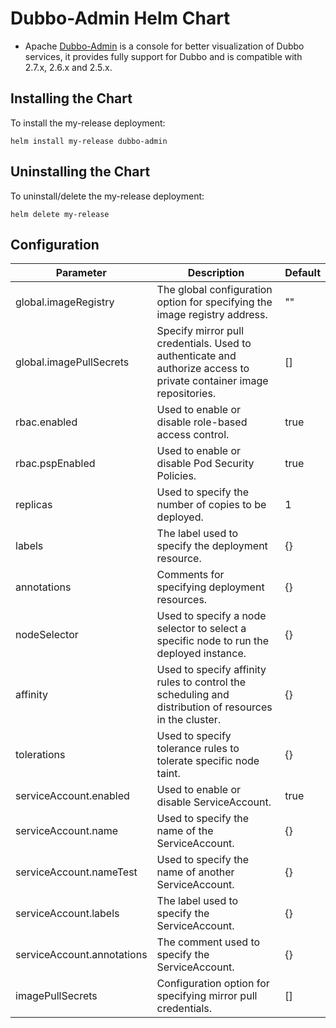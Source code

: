 # Dubbo-Admin Helm Chart

* Apache [Dubbo-Admin](https://cn.dubbo.apache.org/) is a console for better visualization of Dubbo services, it provides fully support for Dubbo and is compatible with 2.7.x, 2.6.x and 2.5.x.


## Installing the Chart

To install the my-release deployment:

```shell
helm install my-release dubbo-admin
```

## Uninstalling the Chart

To uninstall/delete the my-release deployment:

```shell
helm delete my-release
```

## Configuration

| Parameter                  | Description                                                                                                         | Default |
|----------------------------|---------------------------------------------------------------------------------------------------------------------|---------|
| global.imageRegistry       | The global configuration option for specifying the image registry address.                                          | ""      |
| global.imagePullSecrets    | Specify mirror pull credentials. Used to authenticate and authorize access to private container image repositories. | []      |
| rbac.enabled               | Used to enable or disable role-based access control.                                                                | true    |
| rbac.pspEnabled            | Used to enable or disable Pod Security Policies.                                                                    | true    |
| replicas                   | Used to specify the number of copies to be deployed.                                                                | 1       |
| labels                     | The label used to specify the deployment resource.                                                                  | {}      |
| annotations                | Comments for specifying deployment resources.                                                                       | {}      |
| nodeSelector               | Used to specify a node selector to select a specific node to run the deployed instance.                             | {}      |
| affinity                   | Used to specify affinity rules to control the scheduling and distribution of resources in the cluster.              | {}      |
| tolerations                | Used to specify tolerance rules to tolerate specific node taint.                                                    | {}      |
| serviceAccount.enabled     | Used to enable or disable ServiceAccount.                                                                           | true    |
| serviceAccount.name        | Used to specify the name of the ServiceAccount.                                                                     | {}      |
| serviceAccount.nameTest    | Used to specify the name of another ServiceAccount.                                                                 | {}      |
| serviceAccount.labels      | The label used to specify the ServiceAccount.                                                                       | {}      |
| serviceAccount.annotations | The comment used to specify the ServiceAccount.                                                                     | {}      |
| imagePullSecrets           | Configuration option for specifying mirror pull credentials.                                                        | []      |